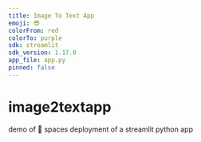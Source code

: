 ```yaml
---
title: Image To Text App
emoji: 😎
colorFrom: red
colorTo: purple
sdk: streamlit
sdk_version: 1.17.0
app_file: app.py
pinned: false
---
```



# image2textapp
demo of 🤗 spaces deployment of a streamlit python app
